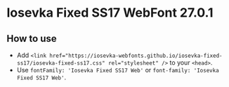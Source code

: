 # Iosevka Fixed SS17 WebFont 27.0.1

## How to use

- Add `<link href="https://iosevka-webfonts.github.io/iosevka-fixed-ss17/iosevka-fixed-ss17.css" rel="stylesheet" />` to your `<head>`.
- Use `fontFamily: 'Iosevka Fixed SS17 Web'` or `font-family: 'Iosevka Fixed SS17 Web'`.
